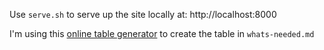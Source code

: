 Use `serve.sh` to serve up the site locally at: http://localhost:8000


I'm using this [online table generator](https://www.tablesgenerator.com/markdown_tables) to create the table in `whats-needed.md`

